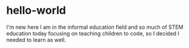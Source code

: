 # hello-world
I'm new here
I am in the informal education field and so much of STEM education today focusing on teaching children to code, so I decided I needed to learn as well.
